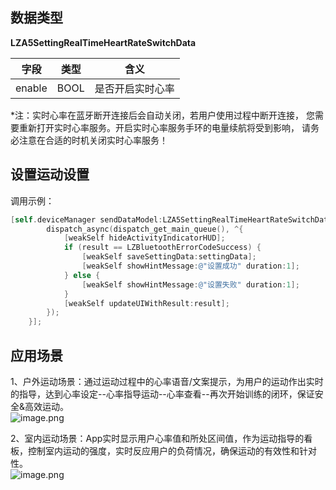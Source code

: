 <a name="fWNcV"></a>
## 数据类型
**LZA5SettingRealTimeHeartRateSwitchData**

| 字段 | 类型 | 含义 |
| --- | --- | --- |
| enable | BOOL | 是否开启实时心率 |

*注：实时心率在蓝牙断开连接后会自动关闭，若用户使用过程中断开连接， 您需要重新打开实时心率服务。开启实时心率服务手环的电量续航将受到影响， 请务必注意在合适的时机关闭实时心率服务！
<a name="NCJAa"></a>
## 设置运动设置

调用示例：
```objectivec
[self.deviceManager sendDataModel:LZA5SettingRealTimeHeartRateSwitchData macString:self.device.mac completion:^(LZBluetoothErrorCode result, id resp) {
        dispatch_async(dispatch_get_main_queue(), ^{
            [weakSelf hideActivityIndicatorHUD];
            if (result == LZBluetoothErrorCodeSuccess) {
                [weakSelf saveSettingData:settingData];
                [weakSelf showHintMessage:@"设置成功" duration:1];
            } else {
                [weakSelf showHintMessage:@"设置失败" duration:1];
            }
            [weakSelf updateUIWithResult:result];
        });
    }];
```
<a name="efqQ6"></a>
## 应用场景
 1、户外运动场景：通过运动过程中的心率语音/文案提示，为用户的运动作出实时的指导，达到心率设定--心率指导运动--心率查看--再次开始训练的闭环，保证安全&高效运动。<br />![image.png](https://cdn.nlark.com/yuque/0/2021/png/265997/1616662635894-62c7d607-f478-42cd-9841-c277ded97d19.png#align=left&display=inline&height=482&margin=%5Bobject%20Object%5D&name=image.png&originHeight=482&originWidth=1762&size=103106&status=done&style=none&width=1762)

2、室内运动场景：App实时显示用户心率值和所处区间值，作为运动指导的看板，控制室内运动的强度，实时反应用户的负荷情况，确保运动的有效性和针对性。<br />![image.png](https://cdn.nlark.com/yuque/0/2021/png/265997/1616662449780-0574729c-b661-468f-bc82-adfd2e061820.png#align=left&display=inline&height=470&margin=%5Bobject%20Object%5D&name=image.png&originHeight=470&originWidth=868&size=71985&status=done&style=none&width=868)


